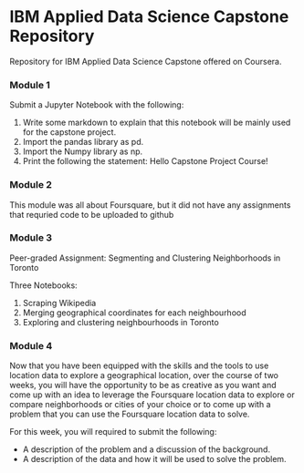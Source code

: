 # IBM Applied Data Science Capstone Repository

Repository for IBM Applied Data Science Capstone offered on Coursera. 

### Module 1
Submit a Jupyter Notebook with the following:
1. Write some markdown to explain that this notebook will be mainly used for the capstone project.
2. Import the pandas library as pd.
3. Import the Numpy library as np.
4. Print the following the statement: Hello Capstone Project Course!

### Module 2
This module was all about Foursquare, but it did not have any assignments that requried code to be uploaded to github

### Module 3
Peer-graded Assignment: Segmenting and Clustering Neighborhoods in Toronto

Three Notebooks:
1. Scraping Wikipedia 
2. Merging geographical coordinates for each neighbourhood
3. Exploring and clustering neighbourhoods in Toronto

### Module 4
Now that you have been equipped with the skills and the tools to use location data to explore a geographical location, over the course of two weeks, you will have the opportunity to be as creative as you want and come up with an idea to leverage the Foursquare location data to explore or compare neighborhoods or cities of your choice or to come up with a problem that you can use the Foursquare location data to solve. 

For this week, you will required to submit the following:

- A description of the problem and a discussion of the background.
- A description of the data and how it will be used to solve the problem. 

